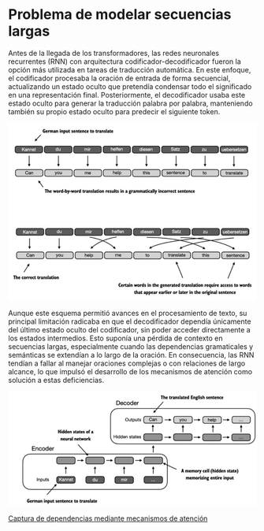 # Problema de modelar secuencias largas

Antes de la llegada de los transformadores, las redes neuronales recurrentes (RNN) con arquitectura codificador-decodificador fueron la opción más utilizada en tareas de traducción automática. En este enfoque, el codificador procesaba la oración de entrada de forma secuencial, actualizando un estado oculto que pretendía condensar todo el significado en una representación final. Posteriormente, el decodificador usaba este estado oculto para generar la traducción palabra por palabra, manteniendo también su propio estado oculto para predecir el siguiente token.

![Texto alternativo](./imgs/3.3.png)

Aunque este esquema permitió avances en el procesamiento de texto, su principal limitación radicaba en que el decodificador dependía únicamente del último estado oculto del codificador, sin poder acceder directamente a los estados intermedios. Esto suponía una pérdida de contexto en secuencias largas, especialmente cuando las dependencias gramaticales y semánticas se extendían a lo largo de la oración. En consecuencia, las RNN tendían a fallar al manejar oraciones complejas o con relaciones de largo alcance, lo que impulsó el desarrollo de los mecanismos de atención como solución a estas deficiencias.

![Texto alternativo](./imgs/3.4.png)

[Captura de dependencias mediante mecanismos de atención](./2_captura_dependecias_mecanismos_atencio.md)